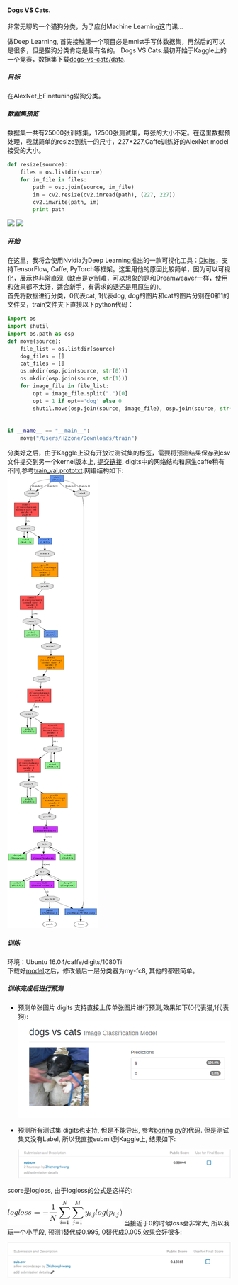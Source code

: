 #### Dogs VS Cats.

非常无聊的一个猫狗分类，为了应付Machine Learning这门课...

做Deep Learning, 首先接触第一个项目必是mnist手写体数据集，再然后的可以是很多，但是猫狗分类肯定是最有名的。 
Dogs VS Cats.最初开始于Kaggle上的一个竞赛，数据集下载[dogs-vs-cats/data](https://www.kaggle.com/c/dogs-vs-cats/data).
##### 目标
在AlexNet上Finetuning猫狗分类。
##### 数据集预览
数据集一共有25000张训练集，12500张测试集，每张的大小不定。在这里数据预处理，我就简单的resize到统一的尺寸，227*227,Caffe训练好的AlexNet model接受的大小。
```python
def resize(source):
	files = os.listdir(source)
	for im_file in files:
		path = osp.join(source, im_file)
		im = cv2.resize(cv2.imread(path), (227, 227))	
		cv2.imwrite(path, im)
		print path
```
![](http://omoitwcai.bkt.clouddn.com/2017-11-14-1.jpg)
![](http://omoitwcai.bkt.clouddn.com/2017-11-14-12487.jpg)
##### 开始
在这里，我将会使用Nvidia为Deep Learning推出的一款可视化工具：[Digits](https://github.com/NVIDIA/DIGITS)，支持TensorFlow, Caffe, PyTorch等框架。这里用他的原因比较简单，因为可以可视化，展示也非常直观（缺点是定制难，可以想象的是和Dreamweaver一样，使用和效果都不太好，适合新手，有需求的话还是用原生的）。  
首先将数据进行分类，0代表cat, 1代表dog, dog的图片和cat的图片分别在0和1的文件夹，train文件夹下直接以下python代码：
```python
import os
import shutil
import os.path as osp
def move(source):
    file_list = os.listdir(source)
    dog_files = []
    cat_files = []
    os.mkdir(osp.join(source, str(0)))
    os.mkdir(osp.join(source, str(1)))
    for image_file in file_list:
        opt = image_file.split(".")[0]
        opt = 1 if opt=='dog' else 0
        shutil.move(osp.join(source, image_file), osp.join(source, str(opt)))


if __name__ == "__main__":
    move("/Users/HZzone/Downloads/train")
```
分类好之后，由于Kaggle上没有开放过测试集的标签，需要将预测结果保存到csv文件提交到另一个kernel版本上, [提交链接](https://www.kaggle.com/c/dogs-vs-cats-redux-kernels-edition/submit). 
digits中的网络结构和原生caffe稍有不同,参考[train_val.prototxt](./train_val.prototxt).网络结构如下:   
![](pic/2.png)
##### 训练
环境：Ubuntu 16.04/caffe/digits/1080Ti     
下载好[model](https://github.com/BVLC/caffe/tree/master/models/bvlc_alexnet)之后，修改最后一层分类器为my-fc8, 其他的都很简单。

##### 训练完成后进行预测
* 预测单张图片
  digits 支持直接上传单张图片进行预测,效果如下(0代表猫,1代表狗):     
  ![](pic/1.png)

* 预测所有测试集
  digits也支持, 但是不能导出, 参考[boring.py](./boring.py)的代码. 
  但是测试集又没有Label, 所以我直接submit到Kaggle上, 结果如下:

  ![3](pic/3.png)

score是logloss, 由于logloss的公式是这样的:

![](pic/5.gif)
当接近于0的时候loss会非常大, 所以我玩一个小手段, 预测1替代成0.995, 0替代成0.005,效果会好很多:

![](pic/4.png)